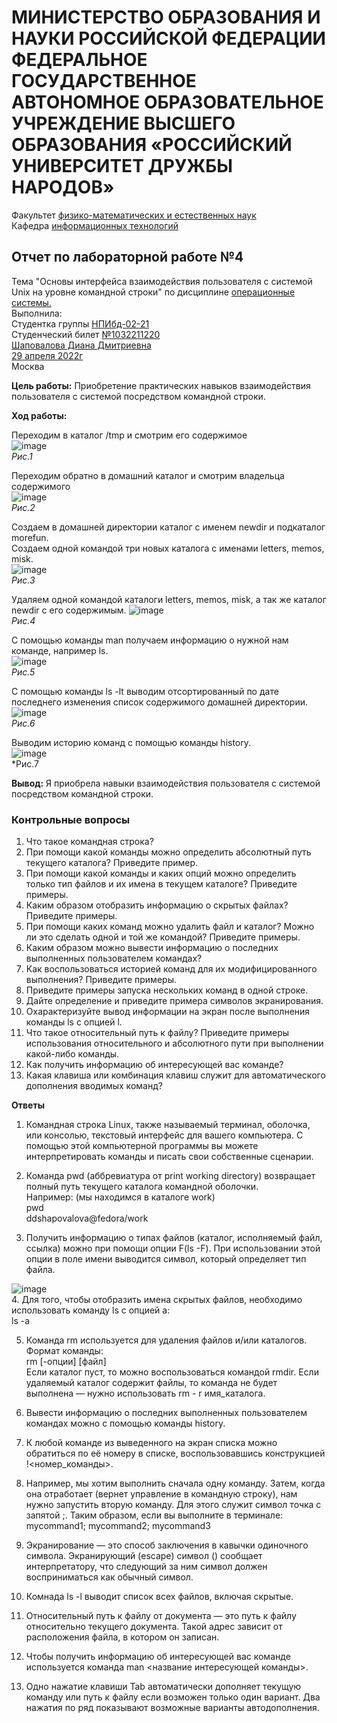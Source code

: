 # **МИНИСТЕРСТВО ОБРАЗОВАНИЯ И НАУКИ РОССИЙСКОЙ ФЕДЕРАЦИИ ФЕДЕРАЛЬНОЕ ГОСУДАРСТВЕННОЕ АВТОНОМНОЕ ОБРАЗОВАТЕЛЬНОЕ УЧРЕЖДЕНИЕ ВЫСШЕГО ОБРАЗОВАНИЯ «РОССИЙСКИЙ УНИВЕРСИТЕТ ДРУЖБЫ НАРОДОВ»**
Факультет <ins>физико-математических и естественных наук</ins>  
Кафедра <ins>информационных технологий</ins>
## Отчет по лабораторной работе №4
Тема "Основы интерфейса взаимодействия пользователя с системой Unix на уровне командной строки" по дисциплине <ins>операционные системы.</ins>  
Выполнила:  
Студентка группы <ins>НПИбд-02-21</ins>  
Студенческий билет <ins>№1032211220</ins>  
<ins>Шаповалова Диана Дмитриевна</ins>  
<ins>29 апреля 2022г</ins>  
Москва  
  
**Цель работы:** Приобретение практических навыков взаимодействия пользователя с системой посредством командной строки.  
  
**Ход работы:**  
  
Переходим в каталог /tmp и смотрим его содержимое  
![image](https://user-images.githubusercontent.com/104142929/165937222-d0b57367-4f7b-4a70-b517-af982efcc4d0.png)  
*Рис.1*  
  
Переходим обратно в домашний каталог и смотрим владельца содержимого  
![image](https://user-images.githubusercontent.com/104142929/165937538-e44be373-74e4-45bb-a946-c84d09a988b8.png)  
*Рис.2*  
  
Создаем в домашней директории каталог с именем newdir и подкаталог morefun.  
Создаем одной командой три новых каталога с именами letters, memos, misk.  
![image](https://user-images.githubusercontent.com/104142929/165937776-5eb172f6-e046-4510-8ecc-ab7753ce54cf.png)  
*Рис.3*  
  
Удаляем одной командой каталоги letters, memos, misk, а так же каталог newdir с его содержимым.
![image](https://user-images.githubusercontent.com/104142929/165938014-d922a359-c663-415b-aaa5-920921b0c820.png)  
*Рис.4*  
  
С помощью команды man получаем информацию о нужной нам команде, например ls.  
![image](https://user-images.githubusercontent.com/104142929/165938260-03aa0d6d-2666-40d7-b1fe-a1b7f5c9b6c2.png)  
*Рис.5*  
  
С помощью команды ls -lt выводим отсортированный по дате последнего изменения список содержимого домашней директории.   
![image](https://user-images.githubusercontent.com/104142929/165938496-45ef5816-9b8a-472e-a108-7745aa348f17.png)  
*Рис.6*  
  
Выводим историю команд с помощью команды history.  
![image](https://user-images.githubusercontent.com/104142929/165938626-c568b74c-6bbd-49fa-b2a3-f0175fdb804f.png)  
*Рис.7  
  
  
**Вывод:** Я приобрела навыки взаимодействия пользователя с системой посредством командной строки.  
  
### **Контрольные вопросы**  
1. Что такое командная строка?  
2. При помощи какой команды можно определить абсолютный путь текущего каталога?
Приведите пример.  
3. При помощи какой команды и каких опций можно определить только тип файлов
и их имена в текущем каталоге? Приведите примеры.  
4. Каким образом отобразить информацию о скрытых файлах? Приведите примеры.  
5. При помощи каких команд можно удалить файл и каталог? Можно ли это сделать
одной и той же командой? Приведите примеры.  
6. Каким образом можно вывести информацию о последних выполненных пользователем командах?  
7. Как воспользоваться историей команд для их модифицированного выполнения? Приведите примеры.  
8. Приведите примеры запуска нескольких команд в одной строке.  
9. Дайте определение и приведите примера символов экранирования.  
10. Охарактеризуйте вывод информации на экран после выполнения команды ls с опцией l.  
11. Что такое относительный путь к файлу? Приведите примеры использования относительного и абсолютного пути при выполнении какой-либо команды.  
12. Как получить информацию об интересующей вас команде?  
13. Какая клавиша или комбинация клавиш служит для автоматического дополнения вводимых команд?  
  
  
**Ответы**  
  
1. Командная строка Linux, также называемый терминал, оболочка, или консолью, текстовый интерфейс для вашего компьютера. С помощью этой компьютерной программы вы можете интерпретировать команды и писать свои собственные сценарии.  
  
2. Команда pwd (аббревиатура от print working directory) возвращает полный путь текущего каталога командной оболочки.  
Например: (мы находимся в каталоге work)  
pwd  
ddshapovalova@fedora/work  
  
3. Получить информацию о типах файлов (каталог, исполняемый файл, ссылка) можно при помощи опции F(ls -F). При использовании этой опции в поле имени выводится символ, который определяет тип файла.  
   
![image](https://user-images.githubusercontent.com/104142929/165939792-85263dff-aaf0-4603-9aca-c1b8b2189a71.png)  
4. Для того, чтобы отобразить имена скрытых файлов, необходимо использовать команду ls с опцией a:  
ls -a  
  
5. Команда rm используется для удаления файлов и/или каталогов.  
Формат команды:  
rm [-опции] [файл]  
Если каталог пуст, то можно воспользоваться командой rmdir. Если удаляемый каталог содержит файлы, то команда не будет выполнена — нужно использовать rm -
r имя_каталога.  
  
6. Вывести информацию о последних выполненных пользователем командах можно с помощью команды history.  
  
7. К любой команде из выведенного на экран списка можно обратиться по её номеру в списке, воспользовавшись конструкцией !<номер_команды>.  
  
8. Например, мы хотим выполнить сначала одну команду. Затем, когда она отработает (вернет управление в командную строку), нам нужно запустить вторую команду. Для этого служит символ точка с запятой ;. Таким образом, если вы выполните в терминале:  
mycommand1; mycommand2; mycommand3  
  
9. Экранирование — это способ заключения в кавычки одиночного символа. Экранирующий (escape) символ (\) сообщает интерпретатору, что следующий за ним символ должен восприниматься как обычный символ.  
  
10. Комнада ls -l выводит список всех файлов, включая скрытые.  
  
11. Относительный путь к файлу от документа — это путь к файлу относительно текущего документа. Такой адрес зависит от расположения файла, в котором он записан.  
  
12. Чтобы получить информацию об интересующей вас команде используется команда man <название интересующей команды>.  
  
13. Одно нажатие клавиши Tab автоматически дополняет текущую команду или путь к файлу если возможен только один вариант. Два нажатия по ряд показывают возможные варианты автодополнения.  
